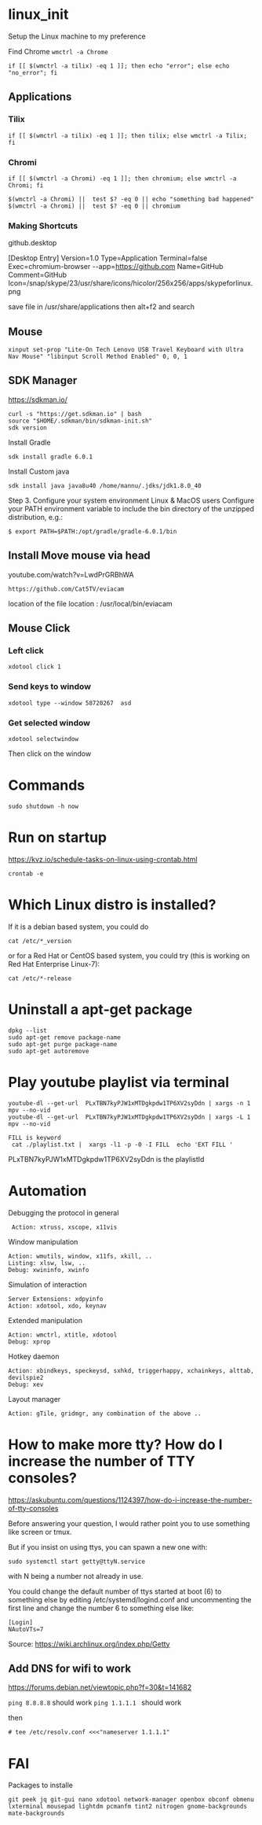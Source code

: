 # linux_init
Setup the Linux machine to my preference



Find Chrome 
```wmctrl -a Chrome```





 ```if [[ $(wmctrl -a tilix) -eq 1 ]]; then echo "error"; else echo "no_error"; fi```
 
 ##  Applications
 ### Tilix
 ```if [[ $(wmctrl -a tilix) -eq 1 ]]; then tilix; else wmctrl -a Tilix; fi```

### Chromi
```if [[ $(wmctrl -a Chromi) -eq 1 ]]; then chromium; else wmctrl -a Chromi; fi```


```
$(wmctrl -a Chromi) ||  test $? -eq 0 || echo "something bad happened"
$(wmctrl -a Chromi) ||  test $? -eq 0 || chromium
```


### Making Shortcuts
github.desktop

[Desktop Entry]
Version=1.0
Type=Application
Terminal=false
Exec=chromium-browser --app=https://github.com
Name=GitHub
Comment=GitHub
Icon=/snap/skype/23/usr/share/icons/hicolor/256x256/apps/skypeforlinux.png

save file in /usr/share/applications
then alt+f2 and search


## Mouse

```
xinput set-prop "Lite-On Tech Lenovo USB Travel Keyboard with Ultra Nav Mouse" "libinput Scroll Method Enabled" 0, 0, 1
```


## SDK Manager
https://sdkman.io/

```
curl -s "https://get.sdkman.io" | bash
source "$HOME/.sdkman/bin/sdkman-init.sh"
sdk version
```
Install Gradle
```
sdk install gradle 6.0.1
```

Install Custom java 
```
sdk install java java8u40 /home/mannu/.jdks/jdk1.8.0_40
```

Step 3. Configure your system environment
Linux & MacOS users
Configure your PATH environment variable to include the bin directory of the unzipped distribution, e.g.:

 ``` 
 $ export PATH=$PATH:/opt/gradle/gradle-6.0.1/bin
 ```


## Install Move mouse via head

youtube.com/watch?v=LwdPrGRBhWA

```
https://github.com/Cat5TV/eviacam
```
location of the file location : /usr/local/bin/eviacam 


## Mouse Click

### Left click
```
xdotool click 1
```
### Send keys to window
```
xdotool type --window 58720267  asd
```
### Get selected window
```
xdotool selectwindow 
```
Then click on the window

# Commands

```
sudo shutdown -h now
```



# Run on startup 
https://kvz.io/schedule-tasks-on-linux-using-crontab.html

```
crontab -e
```


# Which Linux distro is installed?
If it is a debian based system, you could do
```
cat /etc/*_version
```

or for a Red Hat or CentOS based system, you could try (this is working on Red Hat Enterprise Linux-7):
```
cat /etc/*-release
```


# Uninstall a apt-get package

```
dpkg --list
sudo apt-get remove package-name
sudo apt-get purge package-name
sudo apt-get autoremove
```


# Play youtube playlist via terminal

```
youtube-dl --get-url  PLxTBN7kyPJW1xMTDgkpdw1TP6XV2syDdn | xargs -n 1 mpv --no-vid 
youtube-dl --get-url  PLxTBN7kyPJW1xMTDgkpdw1TP6XV2syDdn | xargs -L 1 mpv --no-vid 

FILL is keyword
 cat ./playlist.txt |  xargs -l1 -p -0 -I FILL  echo 'EXT FILL '
```

PLxTBN7kyPJW1xMTDgkpdw1TP6XV2syDdn is the playlistId

# Automation

Debugging the protocol in general
```
 Action: xtruss, xscope, x11vis
```

Window manipulation
 ```
 Action: wmutils, window, x11fs, xkill, ..
 Listing: xlsw, lsw, ..
 Debug: xwininfo, xwinfo
 ```


Simulation of interaction
```
Server Extensions: xdpyinfo
Action: xdotool, xdo, keynav
```


Extended manipulation
```
Action: wmctrl, xtitle, xdotool
Debug: xprop
```


Hotkey daemon
```
Action: xbindkeys, speckeysd, sxhkd, triggerhappy, xchainkeys, alttab, devilspie2
Debug: xev
```

Layout manager

```Action: gTile, gridmgr, any combination of the above ..```

# How to make more tty?  How do I increase the number of TTY consoles?

https://askubuntu.com/questions/1124397/how-do-i-increase-the-number-of-tty-consoles

Before answering your question, I would rather point you to use something like screen or tmux.

But if you insist on using ttys, you can spawn a new one with:
```
sudo systemctl start getty@ttyN.service
```
with N being a number not already in use.

You could change the default number of ttys started at boot (6) to something else by editing /etc/systemd/logind.conf and uncommenting the first line and change the number 6 to something else like:
```
[Login]
NAutoVTs=7
```
Source: https://wiki.archlinux.org/index.php/Getty



## Add DNS for wifi to work 

https://forums.debian.net/viewtopic.php?f=30&t=141682

```ping 8.8.8.8``` should work 
```ping 1.1.1.1 ``` should work

then 
```
# tee /etc/resolv.conf <<<"nameserver 1.1.1.1"
```


# FAI

Packages to installe
```
git peek jq git-gui nano xdotool network-manager openbox obconf obmenu lxterminal mousepad lightdm pcmanfm tint2 nitrogen gnome-backgrounds mate-backgrounds  
```
